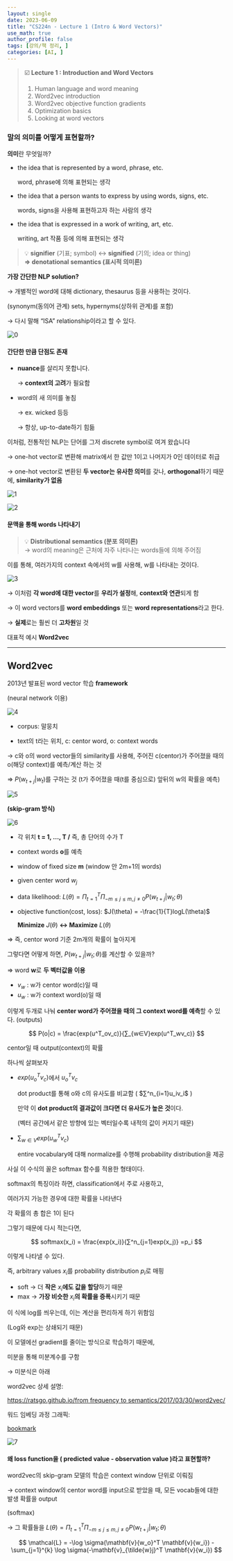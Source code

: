 ```yaml
---
layout: single
date: 2023-06-09
title: "CS224n - Lecture 1 (Intro & Word Vectors)"
use_math: true
author_profile: false
tags: [강의/책 정리, ]
categories: [AI, ]
---
```


> ☑️ **Lecture 1 : Introduction and Word Vectors**  
> 1. Human language and word meaning  
> 2. Word2vec introduction  
> 3. Word2vec objective function gradients  
> 4. Optimization basics  
> 5. Looking at word vectors



### 말의 의미를 어떻게 표현할까?


**의미**란 무엇일까?

- the idea that is represented by a word, phrase, etc.

	word, phrase에 의해 표현되는 생각

- the idea that a person wants to express by using words, signs, etc.

	words, signs을 사용해 표현하고자 하는 사람의 생각

- the idea that is expressed in a work of writing, art, etc.

	writing, art 작품 등에 의해 표현되는 생각


> 💡 **signifier** (기표; symbol) ↔ **signified** (기의; idea or thing)  
> **⇒ denotational semantics (표시적 의미론)**


**가장 간단한 NLP solution?**


→ 개별적인 word에 대해 dictionary, thesaurus 등을 사용하는 것이다.


(synonym(동의어 관계) sets, hypernyms(상하위 관계)를 포함)


→ 다시 말해 “ISA” relationship이라고 할 수 있다.


![0](/assets/img/2023-06-09-CS224n---Lecture-1-(Intro-&-Word-Vectors).md/0.png)



#### 간단한 만큼 단점도 존재

- **nuance**를 살리지 못합니다.

	→ **context의 고려**가 필요함

- word의 새 의미를 놓침

	→ ex. wicked 등등


	→ 항상, up-to-date하기 힘듦


이처럼, 전통적인 NLP는 단어를 그저 discrete symbol로 여겨 왔습니다


→ one-hot vector로 변환해 matrix에서 한 값만 1이고 나머지가 0인 데이터로 취급


→ one-hot vector로 변환된 **두 vector는 유사한 의미**를 갖나, **orthogonal**하기 때문에, **similarity가 없음**


![1](/assets/img/2023-06-09-CS224n---Lecture-1-(Intro-&-Word-Vectors).md/1.png)


![2](/assets/img/2023-06-09-CS224n---Lecture-1-(Intro-&-Word-Vectors).md/2.png)



#### 문맥을 통해 words 나타내기


> 💡 **Distributional semantics (분포 의미론)**  
> → word의 meaning은 근처에 자주 나타나는 words들에 의해 주어짐


이를 통해, 여러가지의 context 속에서의 w를 사용해, w를 나타내는 것이다.


![3](/assets/img/2023-06-09-CS224n---Lecture-1-(Intro-&-Word-Vectors).md/3.png)


→ 이처럼 **각 word에 대한 vector**를 **우리가 설정**해, **context와 연관**되게 함


→ 이 word vectors를 **word embeddings** 또는 **word representations**라고 한다.


→ **실제**로는 훨씬 더 **고차원**일 것


대표적 예시 **Word2vec**


---



## Word2vec


2013년 발표된 word vector 학습 **framework**


(neural network 이용)


![4](/assets/img/2023-06-09-CS224n---Lecture-1-(Intro-&-Word-Vectors).md/4.png)


* corpus: 말뭉치


* text의 t라는 위치, c: centor word, o: context words


→ c와 o의 word vector들의 similarity를 사용해, 주어진 c(centor)가 주어졌을 때의 o(해당 context)를 예측/계산 하는 것


⇒  $P(w_{t+j}|w_t)$를 구하는 것 (t가 주어졌을 때(t를 중심으로) 앞뒤의 w의 확률을 예측)


![5](/assets/img/2023-06-09-CS224n---Lecture-1-(Intro-&-Word-Vectors).md/5.png)


**(skip-gram 방식)**


![6](/assets/img/2023-06-09-CS224n---Lecture-1-(Intro-&-Word-Vectors).md/6.png)

- 각 위치 **t = 1, …, T  /**  즉, 총 단어의 수가 T
- context words **o**를 예측
- window of fixed size **m** (window 안 2m+1의 words)
- given center word $w_j$
- data likelihood: $L(\theta) = \Pi^T_{t=1}\Pi_{-m\leq j \leq m, j\ne0}P(w_{t+j}|w_t;\theta)$
- objective function(cost, loss): $J(\theta) = -\frac{1}{T}logL(\theta)$

	**Minimize** $J(\theta)$ **↔ Maximize** $L(\theta)$


⇒ 즉, centor word 기준 2m개의 확률이 높아지게


그렇다면 어떻게 하면, $P(w_{t+j}|w_t;\theta)$를 계산할 수 있을까?


⇒ word **w**로 **두 벡터값을 이용**

- $v_w$ : w가 centor word(c)일 때
- $u_w$ : w가 context word(o)일 때

이렇게 두개로 나눠 **center word가 주어졌을 때의 그 context word를 예측**할 수 있다. (outputs)


$$
P(o|c) = \frac{exp(u^T_ov_c)}{∑_{w∈V}exp(u^T_wv_c)}
$$


centor일 때 output(context)의 확률


하나씩 살펴보자

- $exp(u^T_ov_c)$에서 $u^T_ov_c$

	dot product를 통해 o와 c의 유사도를 비교함 ( $∑^n_{i=1}u_iv_i$ )


	만약 이 **dot product의 결과값이 크다면 더 유사도가 높은 것**이다.


	(벡터 공간에서 같은 방향에 있는 벡터일수록 내적의 값이 커지기 때문)

- $∑_{w∈V}exp(u^T_wv_c)$

	entire vocabulary에 대해 normalize를 수행해 probability distribution을 제공


사실 이 수식의 꼴은 softmax 함수를 적용한 형태이다.


softmax의 특징이라 하면, classification에서 주로 사용하고,


여러가지 가능한 경우에 대한 확률을 나타낸다


각 확률의 총 합은 1이 된다


그렇기 때문에 다시 적는다면,


$$
softmax(x_i) = \frac{exp(x_i)}{∑^n_{j=1}exp(x_j)} =p_i
$$


이렇게 나타낼 수 있다.


즉, arbitrary values $x_i$를 probability distribution $p_i$로 매핑

- soft → 더 **작은** $x_i$**에도 값을 할당**하기 때문
- max → **가장 비슷한** $x_i$**의 확률을 증폭**시키기 때문

이 식에 log를 씌우는데, 이는 계산을 편리하게 하기 위함임


(Log와 exp는 상쇄되기 때문)


이 모델에선 gradient를 줄이는 방식으로 학습하기 때문에,


미분을 통해 미분계수를 구함


→ 미분식은 아래


word2vec 상세 설명:


[https://ratsgo.github.io/from frequency to semantics/2017/03/30/word2vec/](https://ratsgo.github.io/from%20frequency%20to%20semantics/2017/03/30/word2vec/)


워드 임베딩 과정 그래픽:


[bookmark](https://ronxin.github.io/wevi/)


![7](/assets/img/2023-06-09-CS224n---Lecture-1-(Intro-&-Word-Vectors).md/7.png)



#### 왜 loss function을 ( predicted value - observation value )라고 표현할까?


word2vec의 skip-gram 모델의 학습은 context window 단위로 이뤄짐


→ context window의 centor word를 input으로 받았을 때, 모든 vocab들에 대한 발생 확률을 output


(softmax)


→ 그 확률들을 $L(\theta) = \Pi^T_{t=1}\Pi_{-m\leq j \leq m, j\ne0}P(w_{t+j}|w_t;\theta)$


$$
\mathcal{L} = -\log \sigma(\mathbf{v}{w_o}^T \mathbf{v}{w_i}) - \sum_{j=1}^{k} \log \sigma(-\mathbf{v}_{\tilde{w}j}^T \mathbf{v}{w_i})
$$

